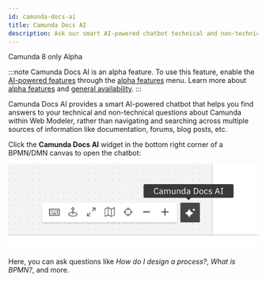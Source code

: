```yaml
---
id: camunda-docs-ai
title: Camunda Docs AI
description: Ask our smart AI-powered chatbot technical and non-technical questions about Camunda 8.
---
```


<span class="badge badge--cloud">Camunda 8 only</span>
<span class="badge badge--alpha">Alpha</span>

:::note
Camunda Docs AI is an alpha feature. To use this feature, enable the [AI-powered features](https://camunda.com/blog/2024/02/camunda-docs-ai-developer-experience-new-level/) through the [alpha features](/components/console/manage-organization/enable-alpha-features.md) menu. Learn more about [alpha features](/components/early-access/alpha/alpha-features.md) and [general availability](/reference/announcements-release-notes/release-policy.md#general-availability-ga).
:::

Camunda Docs AI provides a smart AI-powered chatbot that helps you find answers to your technical and non-technical questions about Camunda within Web Modeler, rather than navigating and searching across multiple sources of information like documentation, forums, blog posts, etc.

Click the **Camunda Docs AI** widget in the bottom right corner of a BPMN/DMN canvas to open the chatbot:

![camunda docs ai trigger](./img/camunda-docs-ai-trigger.png)

Here, you can ask questions like _How do I design a process?_, _What is BPMN?_, and more.
